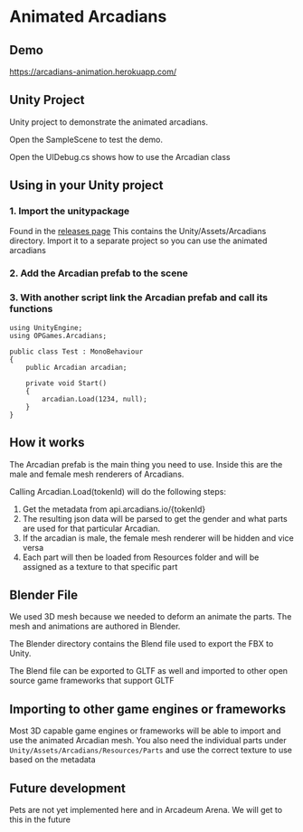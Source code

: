 # Animated Arcadians

## Demo

https://arcadians-animation.herokuapp.com/

## Unity Project

Unity project to demonstrate the animated arcadians.

Open the SampleScene to test the demo. 

Open the UIDebug.cs shows how to use the Arcadian class

## Using in your Unity project

### 1. Import the unitypackage
Found in the [releases page](https://github.com/alto-io/arcadians-animation/releases)
This contains the Unity/Assets/Arcadians directory. Import it to a separate project so you can use the animated arcadians

### 2. Add the Arcadian prefab to the scene

### 3. With another script link the Arcadian prefab and call its functions

```
using UnityEngine;
using OPGames.Arcadians;

public class Test : MonoBehaviour
{
	public Arcadian arcadian;

	private void Start()
	{
		arcadian.Load(1234, null); 
	}
}
```

## How it works

The Arcadian prefab is the main thing you need to use. Inside this are the male and female mesh renderers of Arcadians.

Calling Arcadian.Load(tokenId) will do the following steps:

1. Get the metadata from api.arcadians.io/{tokenId}
1. The resulting json data will be parsed to get the gender and what parts are used for that particular Arcadian.
1. If the arcadian is male, the female mesh renderer will be hidden and vice versa
1. Each part will then be loaded from Resources folder and will be assigned as a texture to that specific part

## Blender File

We used 3D mesh because we needed to deform an animate the parts. The mesh and animations are authored in Blender.

The Blender directory contains the Blend file used to export the FBX to Unity.

The Blend file can be exported to GLTF as well and imported to other open source game frameworks that support GLTF

## Importing to other game engines or frameworks

Most 3D capable game engines or frameworks will be able to import and use the animated Arcadian mesh. You also need the individual parts under `Unity/Assets/Arcadians/Resources/Parts` and use the correct texture to use based on the metadata

## Future development

Pets are not yet implemented here and in Arcadeum Arena. We will get to this in the future



